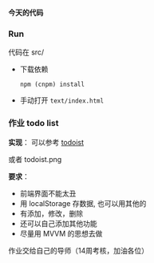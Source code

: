 **今天的代码**
### Run

代码在 src/

+ 下载依赖
   
    ``` npm (cnpm) install ```

+ 手动打开 `text/index.html`

### 作业  todo list

**实现**： 可以参考 [todoist](https://todoist.com)

或者 todoist.png

**要求**： 

+ 前端界面不能太丑
+ 用 localStorage 存数据, 也可以用其他的
+ 有添加，修改，删除
+ 还可以自己添加其他功能
+ 尽量用 MVVM 的思想去做

作业交给自己的导师（14周考核，加油各位）
